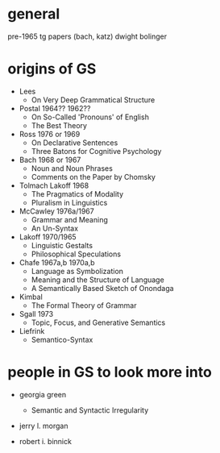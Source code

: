 # general

pre-1965 tg papers (bach, katz)
dwight bolinger

# origins of GS
- Lees
  - On Very Deep Grammatical Structure
- Postal 1964?? 1962??
  - On So-Called 'Pronouns' of English
  - The Best Theory
- Ross 1976 or 1969
  - On Declarative Sentences
  - Three Batons for Cognitive Psychology
- Bach 1968 or 1967
  - Noun and Noun Phrases
  - Comments on the Paper by Chomsky
- Tolmach Lakoff 1968
  - The Pragmatics of Modality
  - Pluralism in Linguistics
- McCawley 1976a/1967
  - Grammar and Meaning
  - An Un-Syntax
- Lakoff 1970/1965
  - Linguistic Gestalts
  - Philosophical Speculations
- Chafe 1967a,b 1970a,b
  - Language as Symbolization
  - Meaning and the Structure of Language
  - A Semantically Based Sketch of Onondaga
- Kimbal
  - The Formal Theory of Grammar
- Sgall 1973
  - Topic, Focus, and Generative Semantics
- Liefrink
  - Semantico-Syntax
  
# people in GS to look more into

- georgia green
  - Semantic and Syntactic Irregularity

- jerry l. morgan
- robert i. binnick
